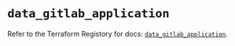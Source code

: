 # `data_gitlab_application`

Refer to the Terraform Registory for docs: [`data_gitlab_application`](https://registry.terraform.io/providers/gitlabhq/gitlab/16.2.0/docs/data-sources/application).
